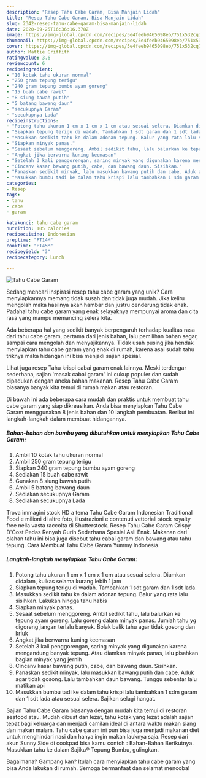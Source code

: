 ```yaml
---
description: "Resep Tahu Cabe Garam, Bisa Manjain Lidah"
title: "Resep Tahu Cabe Garam, Bisa Manjain Lidah"
slug: 2342-resep-tahu-cabe-garam-bisa-manjain-lidah
date: 2020-09-25T16:36:16.378Z
image: https://img-global.cpcdn.com/recipes/5e4feeb9465098eb/751x532cq70/tahu-cabe-garam-foto-resep-utama.jpg
thumbnail: https://img-global.cpcdn.com/recipes/5e4feeb9465098eb/751x532cq70/tahu-cabe-garam-foto-resep-utama.jpg
cover: https://img-global.cpcdn.com/recipes/5e4feeb9465098eb/751x532cq70/tahu-cabe-garam-foto-resep-utama.jpg
author: Mattie Griffith
ratingvalue: 3.6
reviewcount: 6
recipeingredient:
- "10 kotak tahu ukuran normal"
- "250 gram tepung terigu"
- "240 gram tepung bumbu ayam goreng"
- "15 buah cabe rawit"
- "8 siung bawah putih"
- "5 batang bawang daun"
- "secukupnya Garam"
- "secukupnya Lada"
recipeinstructions:
- "Potong tahu ukuran 1 cm x 1 cm x 1 cm atau sesuai selera. Diamkan didalam, kulkas selama kurang lebih 1 jam"
- "Siapkan tepung terigu di wadah. Tambahkan 1 sdt garam dan 1 sdt lada."
- "Masukkan sedikit tahu ke dalam adonan tepung. Balur yang rata lalu sisihkan. Lakukan hingga tahu habis"
- "Siapkan minyak panas."
- "Sesaat sebelum menggoreng. Ambil sedikit tahu, lalu balurkan ke tepung ayam goreng. Lalu goreng dalam minyak panas. Jumlah tahu yg digoreng jangan terlalu banyak. Bolak balik tahu agar tidak gosong dan kriuk"
- "Angkat jika berwarna kuning keemasan"
- "Setelah 3 kali penggorengan, saring minyak yang digunakan karena mengandung banyak tepung. Atau diamkan minyak panas, lalu pisahkan bagian minyak yang jernih"
- "Cincanv kasar bawang putih, cabe, dan bawang daun. Sisihkan."
- "Panaskan sedikit minyak, lalu masukkan bawang putih dan cabe. Aduk agar tidak gosong. Lalu tambahkan daun bawang. Tunggu sebentar lalu matikan api"
- "Masukkan bumbu tadi ke dalam tahu krispi lalu tambahkan 1 sdm garam dan 1 sdt lada atau sesuai selera. Sajikan selagi hangat."
categories:
- Resep
tags:
- tahu
- cabe
- garam

katakunci: tahu cabe garam 
nutrition: 105 calories
recipecuisine: Indonesian
preptime: "PT14M"
cooktime: "PT45M"
recipeyield: "3"
recipecategory: Lunch

---
```



![Tahu Cabe Garam](https://img-global.cpcdn.com/recipes/5e4feeb9465098eb/751x532cq70/tahu-cabe-garam-foto-resep-utama.jpg)

Sedang mencari inspirasi resep tahu cabe garam yang unik? Cara menyiapkannya memang tidak susah dan tidak juga mudah. Jika keliru mengolah maka hasilnya akan hambar dan justru cenderung tidak enak. Padahal tahu cabe garam yang enak selayaknya mempunyai aroma dan cita rasa yang mampu memancing selera kita.

Ada beberapa hal yang sedikit banyak berpengaruh terhadap kualitas rasa dari tahu cabe garam, pertama dari jenis bahan, lalu pemilihan bahan segar, sampai cara mengolah dan menyajikannya. Tidak usah pusing jika hendak menyiapkan tahu cabe garam yang enak di rumah, karena asal sudah tahu triknya maka hidangan ini bisa menjadi sajian spesial.

Lihat juga resep Tahu krispi cabai garam enak lainnya. Meski terdengar sederhana, sajian &#39;masak cabai garam&#39; ini cukup populer dan sudah dipadukan dengan aneka bahan makanan. Resep Tahu Cabe Garam biasanya banyak kita temui di rumah makan atau restoran.


Di bawah ini ada beberapa cara mudah dan praktis untuk membuat tahu cabe garam yang siap dikreasikan. Anda bisa menyiapkan Tahu Cabe Garam menggunakan 8 jenis bahan dan 10 langkah pembuatan. Berikut ini langkah-langkah dalam membuat hidangannya.

<!--inarticleads1-->

##### Bahan-bahan dan bumbu yang dibutuhkan untuk menyiapkan Tahu Cabe Garam:

1. Ambil 10 kotak tahu ukuran normal
1. Ambil 250 gram tepung terigu
1. Siapkan 240 gram tepung bumbu ayam goreng
1. Sediakan 15 buah cabe rawit
1. Gunakan 8 siung bawah putih
1. Ambil 5 batang bawang daun
1. Sediakan secukupnya Garam
1. Sediakan secukupnya Lada


Trova immagini stock HD a tema Tahu Cabe Garam Indonesian Traditional Food e milioni di altre foto, illustrazioni e contenuti vettoriali stock royalty free nella vasta raccolta di Shutterstock. Resep Tahu Cabe Garam Crispy D&#39;Cost Pedas Renyah Gurih Sederhana Spesial Asli Enak. Makanan dari olahan tahu ini bisa juga disebut tahu cabai garam dan bawang atau tahu tepung. Cara Membuat Tahu Cabe Garam Yummy Indonesia. 

<!--inarticleads2-->

##### Langkah-langkah menyiapkan Tahu Cabe Garam:

1. Potong tahu ukuran 1 cm x 1 cm x 1 cm atau sesuai selera. Diamkan didalam, kulkas selama kurang lebih 1 jam
1. Siapkan tepung terigu di wadah. Tambahkan 1 sdt garam dan 1 sdt lada.
1. Masukkan sedikit tahu ke dalam adonan tepung. Balur yang rata lalu sisihkan. Lakukan hingga tahu habis
1. Siapkan minyak panas.
1. Sesaat sebelum menggoreng. Ambil sedikit tahu, lalu balurkan ke tepung ayam goreng. Lalu goreng dalam minyak panas. Jumlah tahu yg digoreng jangan terlalu banyak. Bolak balik tahu agar tidak gosong dan kriuk
1. Angkat jika berwarna kuning keemasan
1. Setelah 3 kali penggorengan, saring minyak yang digunakan karena mengandung banyak tepung. Atau diamkan minyak panas, lalu pisahkan bagian minyak yang jernih
1. Cincanv kasar bawang putih, cabe, dan bawang daun. Sisihkan.
1. Panaskan sedikit minyak, lalu masukkan bawang putih dan cabe. Aduk agar tidak gosong. Lalu tambahkan daun bawang. Tunggu sebentar lalu matikan api
1. Masukkan bumbu tadi ke dalam tahu krispi lalu tambahkan 1 sdm garam dan 1 sdt lada atau sesuai selera. Sajikan selagi hangat.


Sajian Tahu Cabe Garam biasanya dengan mudah kita temui di restoran seafood atau. Mudah dibuat dan lezat, tahu kotak yang lezat adalah sajian tepat bagi keluarga dan menjadi camilan ideal di antara waktu makan siang dan makan malam. Tahu cabe garam ini pun bisa juga menjadi makanan diet untuk menghindari nasi dan hanya ingin makan lauknya saja. Resep dari akun Sunny Side di cookpad bisa kamu contoh : Bahan-Bahan  Berikutnya. Masukkan tahu ke dalam Sajiku® Tepung Bumbu, gulingkan. 

Bagaimana? Gampang kan? Itulah cara menyiapkan tahu cabe garam yang bisa Anda lakukan di rumah. Semoga bermanfaat dan selamat mencoba!
